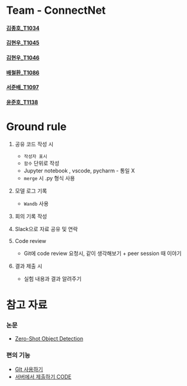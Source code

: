 # Team - ConnectNet

#### [김종호_T1034](https://github.com/Headbreakz)

#### [김현우_T1045](https://github.com/LethalSun)

#### [김현우_T1046](https://github.com/akorea)

#### [배철환_T1086](https://github.com/bcc0830)

#### [서준배_T1097](https://github.com/deokisys)

#### [윤준호_T1138](https://github.com/philgineer)



# Ground rule

1. 공유 코드 작성 시

   * `작성자 표시`
   * `함수` 단위로 작성
   * Jupyter notebook , vscode, pycharm - 통일 X
   * `merge` 시  .py 형식 사용

2. 모델 로그 기록

   * `Wandb` 사용

3. 회의 기록 작성

4. Slack으로 자료 공유 및 연락

5. Code review

   * Git에 code review 요청시, 같이 생각해보기 + peer session 때 이야기

6. 결과 제출 시

   * 실험 내용과 결과 알려주기 




# 참고 자료

### 논문

* [Zero-Shot Object Detection](https://arxiv.org/abs/1804.04340)



### 편의 기능

* [GIt 사용하기]()
* [서버에서 제출하기 CODE](https://github.com/bcaitech1/p3-ims-obd-connectnet/blob/akorea/akorea/submit.py)

